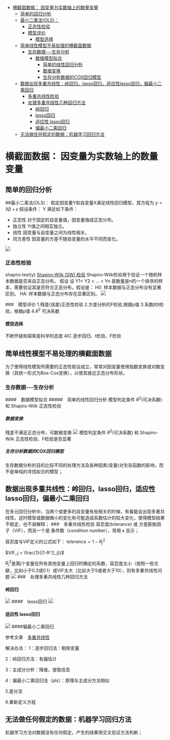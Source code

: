 <!-- TOC depthFrom:1 depthTo:6 withLinks:1 updateOnSave:1 orderedList:0 -->

- [横截面数据： 因变量为实数轴上的数量变量](#横截面数据-因变量为实数轴上的数量变量)
	- [简单的回归分析](#简单的回归分析)
	- [最小二乘法(OLS)：](#最小二乘法ols)
		- [正态性检验](#正态性检验)
		- [模型评价](#模型评价)
			- [模型选择](#模型选择)
	- [简单线性模型不易处理的横截面数据](#简单线性模型不易处理的横截面数据)
		- [生存数据---生存分析](#生存数据-生存分析)
			- [数据模型拟合](#数据模型拟合)
				- [简单的线性回归分析](#简单的线性回归分析)
				- [数据变换](#数据变换)
				- [生存分析数据的COX回归模型](#生存分析数据的cox回归模型)
	- [数据出现多重共线性：岭回归，lasso回归，适应性lasso回归，偏最小二乘回归](#数据出现多重共线性岭回归lasso回归适应性lasso回归偏最小二乘回归)
		- [多重共线性检验](#多重共线性检验)
		- [处理多重共线性几种回归方法](#处理多重共线性几种回归方法)
			- [岭回归](#岭回归)
			- [lasso回归](#lasso回归)
			- [适应性 lasso回归](#适应性-lasso回归)
			- [偏最小二乘回归](#偏最小二乘回归)
	- [无法做任何假定的数据：机器学习回归方法](#无法做任何假定的数据机器学习回归方法)

<!-- /TOC -->

# 横截面数据： 因变量为实数轴上的数量变量

## 简单的回归分析
##最小二乘法(OLS)：
假定因变量Y和自变量X满足线性回归模型，其方程为
$y = X\beta + \epsilon$
假设条件： Y 满足如下条件：
* 正态性 对于固定的自变量值，因变量值成正态分布。
* 独立性 Yi值之间相互独立。
* 线性 因变量与自变量之间为线性相关。
* 同方差性 因变量的方差不随自变量的水平不同而变化。

![](assets/markdown-img-paste-20170503162209919.png)

### 正态性检验
shapiro.test(y)
[Shapiro-Wilk (SW) 检验](http://blog.csdn.net/zzminer/article/details/8858469)
Shapiro-Wilk检验用于验证一个随机样本数据是否来自正态分布。
假设
设 Y1< Y2 < … < Yn 是数量是n的一个排序的样本，需要验证其是否符合正态分布。假设是：
H0: 样本数据与正态分布没有显著区别。
HA: 样本数据与正态分布存在显著区别。
![](assets/markdown-img-paste-20170503162849544.png)

###　模型评价
1.残差(误差)正态性检验
2.方差分析的F检验,根据p值
3.系数的t检验，根据p值
4.$R^2$ 可决系数

#### 模型选择
不断怀疑和探索是科学的态度
AIC 逐步回归、t检验、F检验

## 简单线性模型不易处理的横截面数据
为了使得线性模型所需要的正态性假设成立，常常对因变量使用指数变换或对数变换（其统一形式为Box-Cox变换），以使其接近正态分布形状。

### 生存数据---生存分析

####　数据模型拟合
#####　简单的线性回归分析
模型判定条件 $R^2$(可决系数) 和 Shapiro-Wilk 正态性检验

##### 数据变换
残差不满足正态分布，可数据变换
![](assets/markdown-img-paste-20170503172000715.png)
模型判定条件 $R^2$(可决系数) 和 Shapiro-Wilk 正态性检验、F检验是否显著

##### 生存分析数据的COX回归模型
生存数据分析的目的比较不同的处理方法及各种因素(变量)对生存函数的影响，而不是单纯的寻找拟合的模型；

## 数据出现多重共线性：岭回归，lasso回归，适应性lasso回归，偏最小二乘回归
在多元回归分析中，当两个或更多的自变量有些相关的时候，有看能会出现多重共线性，这时模型或数据微小的变化有可能造成系数估计的较大变化，使得模型结果不稳定，也不易解释；
###　多重共线性检验
容忍度(tolerance) 或 方差膨胀因子（VIF），而另一个是 条件数（condition number），常用 $\kappa$ 显示；

容忍度与VIF定义的公式如下：
$tolerance = 1 - R^2_j$

$VIF_j = \frac{1}{(1-R^2_j)}$

$R^2_j$是第j个变量在所有其他变量上回归时确定的系数，容忍度太小（按照一些文献，比如小于0.2或0.1）或VIF太大（比如大于5或者大于10），则有多重共线性问题
![](assets/markdown-img-paste-20170503174456345.png)
###　处理多重共线性几种回归方法
#### 岭回归
![](assets/markdown-img-paste-20170504093050524.png)
####　lasso回归
![](assets/markdown-img-paste-20170504093212698.png)
#### 适应性 lasso回归
![](assets/markdown-img-paste-20170504093250503.png)
####偏最小二乘回归

参考文章　[多重共线性](http://wiki.pinggu.org/doc-view-29773.html)

解决办法：
1：逐步回归法：剔除变量

2：岭回归方法：有偏估计

3：主成分分析：降维，提取信息

4：偏最小二乘回归法（pls）：原理与主成分方法相似

5.差分法

6.重新定义方程

## 无法做任何假定的数据：机器学习回归方法
机器学习方法对数据没有任何假定，产生的结果用交叉验证方法判断；
